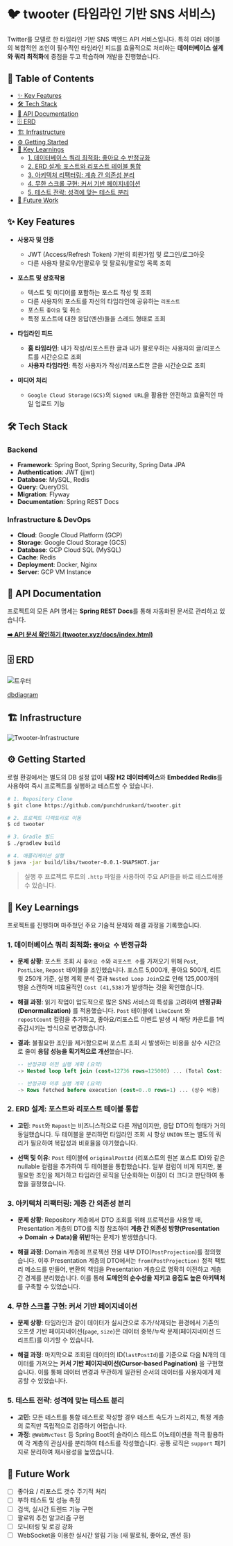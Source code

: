 # 🐦 twooter (타임라인 기반 SNS 서비스)

Twitter를 모델로 한 타임라인 기반 SNS 백엔드 API 서비스입니다.
특히 여러 테이블의 복합적인 조인이 필수적인 타임라인 피드를 효율적으로 처리하는 **데이터베이스 설계와 쿼리 최적화**에 중점을 두고 학습하며 개발을 진행했습니다.

## 📑 Table of Contents

- [✨ Key Features](#-key-features)
- [🛠️ Tech Stack](#️-tech-stack)
- [📄 API Documentation](#-api-documentation)
- [🗄️ ERD](#-erd)
- [🏗️  Infrastructure](#-infrastructure)
- [⚙️ Getting Started](#️-getting-started)
- [🪩 Key Learnings](#-key-learnings)
  - [1. 데이터베이스 쿼리 최적화: 좋아요 수 반정규화](#1-데이터베이스-쿼리-최적화-좋아요-수-반정규화)
  - [2. ERD 설계: 포스트와 리포스트 테이블 통합](#2-erd-설계-포스트와-리포스트-테이블-통합)
  - [3. 아키텍처 리팩터링: 계층 간 의존성 분리](#3-아키텍처-리팩터링-계층-간-의존성-분리)
  - [4. 무한 스크롤 구현: 커서 기반 페이지네이션](#4-무한-스크롤-구현-커서-기반-페이지네이션)
  - [5. 테스트 전략: 성격에 맞는 테스트 분리](#5-테스트-전략-성격에-맞는-테스트-분리)
- [🚀 Future Work](#-future-work)


## ✨ Key Features

- **사용자 및 인증**
    - JWT (Access/Refresh Token) 기반의 회원가입 및 로그인/로그아웃
    - 다른 사용자 팔로우/언팔로우 및 팔로워/팔로잉 목록 조회

- **포스트 및 상호작용**
    - 텍스트 및 미디어를 포함하는 포스트 작성 및 조회
    - 다른 사용자의 포스트를 자신의 타임라인에 공유하는 `리포스트`
    - 포스트 `좋아요` 및 취소
    - 특정 포스트에 대한 응답(멘션)들을 스레드 형태로 조회

- **타임라인 피드**
    - **홈 타임라인**: 내가 작성/리포스트한 글과 내가 팔로우하는 사용자의 글/리포스트를 시간순으로 조회
    - **사용자 타임라인**: 특정 사용자가 작성/리포스트한 글을 시간순으로 조회

- **미디어 처리**
    - `Google Cloud Storage(GCS)`의 `Signed URL`을 활용한 안전하고 효율적인 파일 업로드 기능

## 🛠️ Tech Stack

### Backend

- **Framework**: Spring Boot, Spring Security, Spring Data JPA
- **Authentication**: JWT (jjwt)
- **Database**: MySQL, Redis
- **Query**: QueryDSL
- **Migration**: Flyway
- **Documentation**: Spring REST Docs

### Infrastructure & DevOps

- **Cloud**: Google Cloud Platform (GCP)
- **Storage**: Google Cloud Storage (GCS)
- **Database**: GCP Cloud SQL (MySQL)
- **Cache**: Redis
- **Deployment**: Docker, Nginx
- **Server**: GCP VM Instance

## 📄 API Documentation

프로젝트의 모든 API 명세는 **Spring REST Docs**를 통해 자동화된 문서로 관리하고 있습니다.

[**➡️ API 문서 확인하기 (twooter.xyz/docs/index.html)**](https://twooter.xyz/docs/index.html)

## 🗄️ ERD

![트우터](https://github.com/user-attachments/assets/ce764f99-5fd2-4a1d-92b8-6cc25a19b5a7)


[dbdiagram](https://dbdiagram.io/d/트우터-67ef99834f7afba18456e665)

## 🏗️ Infrastructure

![Twooter-Infrastructure](https://github.com/user-attachments/assets/3e37e067-5eb2-4fce-8178-624f37f93877)

## ⚙️ Getting Started

로컬 환경에서는 별도의 DB 설정 없이 **내장 H2 데이터베이스**와 **Embedded Redis**를 사용하여 즉시 프로젝트를 실행하고 테스트할 수 있습니다.

```bash
# 1. Repository Clone
$ git clone https://github.com/punchdrunkard/twooter.git

# 2. 프로젝트 디렉토리로 이동
$ cd twooter

# 3. Gradle 빌드
$ ./gradlew build

# 4. 애플리케이션 실행
$ java -jar build/libs/twooter-0.0.1-SNAPSHOT.jar

```

> 실행 후 프로젝트 루트의 `.http` 파일을 사용하여 주요 API들을 바로 테스트해볼 수 있습니다.

## 🪩 Key Learnings

프로젝트를 진행하며 마주쳤던 주요 기술적 문제와 해결 과정을 기록했습니다.

### 1. 데이터베이스 쿼리 최적화: `좋아요 수` 반정규화

- **문제 상황**: 포스트 조회 시 `좋아요 수`와 `리포스트 수`를 가져오기 위해 `Post`, `PostLike`, `Repost` 테이블을 조인했습니다. 포스트 5,000개, 좋아요 500개, 리트윗
  250개 기준, 실행 계획 분석 결과 `Nested Loop Join`으로 인해 125,000개의 행을 스캔하며 비효율적인 `Cost (41,538)`가 발생하는 것을 확인했습니다.

- **해결 과정**: 읽기 작업이 압도적으로 많은 SNS 서비스의 특성을 고려하여 **반정규화(Denormalization)** 를 적용했습니다. `Post` 테이블에 `likeCount`
  와 `repostCount` 컬럼을 추가하고, 좋아요/리포스트 이벤트 발생 시 해당 카운트를 1씩 증감시키는 방식으로 변경했습니다.

- **결과**: 불필요한 조인을 제거함으로써 포스트 조회 시 발생하는 비용을 상수 시간으로 줄여 **응답 성능을 획기적으로 개선**했습니다.

    ```sql
    -- 반정규화 이전 실행 계획 (요약)
    -> Nested loop left join (cost=12736 rows=125000) ... (Total Cost: 41538)
    
    -- 반정규화 이후 실행 계획 (요약)
    -> Rows fetched before execution (cost=0..0 rows=1) ... (상수 비용)
    
    ```

### 2. ERD 설계: 포스트와 리포스트 테이블 통합

- **고민**: `Post`와 `Repost`는 비즈니스적으로 다른 개념이지만, 응답 DTO의 형태가 거의 동일했습니다. 두 테이블을 분리하면 타임라인 조회 시 항상 `UNION` 또는 별도의 쿼리가 필요하여
  복잡성과 비효율을 야기했습니다.

- **선택 및 이유**: `Post` 테이블에 `originalPostId` (리포스트의 원본 포스트 ID)와 같은 nullable 컬럼을 추가하여 두 테이블을 통합했습니다. 일부 컬럼이 비게 되지만, 불필요한
  조인을 제거하고 타임라인 로직을 단순화하는 이점이 더 크다고 판단하여 통합을 결정했습니다.

### 3. 아키텍처 리팩터링: 계층 간 의존성 분리

- **문제 상황**: Repository 계층에서 DTO 조회를 위해 프로젝션을 사용할 때, Presentation 계층의 DTO를 직접 참조하여 **계층 간 의존성 방향(Presentation → Domain →
  Data)을 위반**하는 문제가 발생했습니다.

- **해결 과정**: Domain 계층에 프로젝션 전용 내부 DTO(`PostProjection`)를 정의했습니다. 이후 Presentation 계층의 DTO에서는 `from(PostProjection)` 정적
  팩토리 메소드를 만들어, 변환의 책임을 Presentation 계층으로 명확히 이전하고 계층 간 경계를 분리했습니다. 이를 통해 **도메인의 순수성을 지키고 응집도 높은 아키텍처**를 구축할 수 있었습니다.

### 4. 무한 스크롤 구현: 커서 기반 페이지네이션

- **문제 상황**: 타임라인과 같이 데이터가 실시간으로 추가/삭제되는 환경에서 기존의 오프셋 기반 페이지네이션(`page`, `size`)은 데이터 중복/누락 문제(페이지네이션 드리프트)를 야기할 수 있습니다.

- **해결 과정**: 마지막으로 조회된 데이터의 ID(`lastPostId`)를 기준으로 다음 N개의 데이터를 가져오는 **커서 기반 페이지네이션(Cursor-based Pagination)** 을 구현했습니다.
  이를 통해 데이터 변경과 무관하게 일관된 순서의 데이터를 사용자에게 제공할 수 있었습니다.

### 5. 테스트 전략: 성격에 맞는 테스트 분리

- **고민**: 모든 테스트를 통합 테스트로 작성할 경우 테스트 속도가 느려지고, 특정 계층의 로직만 독립적으로 검증하기 어렵습니다.
- **과정**:  `@WebMvcTest` 등 Spring Boot의 슬라이스 테스트 어노테이션을 적극 활용하여 각 계층의 관심사를 분리하여 테스트를 작성했습니다. 공통 로직은 `support` 패키지로 분리하여
  재사용성을 높였습니다.

## 🚀 Future Work

- [ ] 좋아요 / 리포스트 갯수 주기적 처리
- [ ] 부하 테스트 및 성능 측정
- [ ] 검색, 실시간 트렌드 기능 구현
- [ ] 팔로워 추천 알고리즘 구현
- [ ] 모니터링 및 로깅 강화
- [ ] WebSocket을 이용한 실시간 알림 기능 (새 팔로워, 좋아요, 멘션 등)
